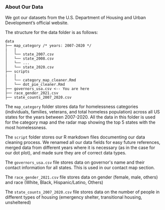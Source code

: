 ### About Our Data 
We got our datasets from the U.S. Department of Housing and Urban Development’s official website. 

The structure for the data folder is as follows:

```
data    
├── map_category /* years: 2007-2020 */ 
|   |
│   └── state_2007.csv 
│   └── state_2008.csv 
│   └── ...
│   └── state_2020.csv 
├── scripts 
|   |
│   └── category_map_cleaner.Rmd 
│   └── dot_pie_cleaner.Rmd
├── governors_usa.csv <-- You are here  
├── race_gender_2021.csv 
├── state_counts_2007_2020.csv 

```
The `map_category` folder stores data for homelessness categories (individuals, families, veterans, and total homeless population) across all US states for the years between 2007-2020. All the data in this folder is used for the category map and the radar map showing the top 5 states with the most homelessness.

The `script` folder stores our R markdown files documenting our data cleaning process. We renamed all our data fields for easy future references, merged data from different years where it is necessary (as in the case for our dot plot), and made sure they are of correct data types.



The `governors_usa.csv` file stores data on governor's name and their contact information for all states. This is used in our contact map section. 

The `race_gender_2021.csv` file stores data on gender (female, male, others) and race (White, Black, Hispanic/Latino, Others)

The `state_counts_2007_2020.csv` file stores data on the number of people in different types of housing (emergency shelter, transitional housing, unsheltered)


